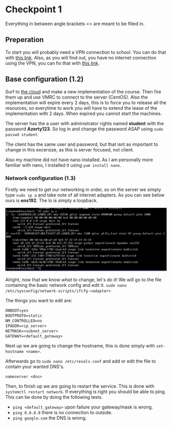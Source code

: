 # Checkpoint 1

Everything in between angle brackets <> are meant to be filled in.

## Preperation

To start you will probably need a VPN connection to school. You can do that with [this link](https://ikdoeict.freshdesk.com/support/solutions/articles/31000136666-howto-verbinding-maken-naar-het-schoolnetwerk-via-vpn). Also, as you will find out, you have no internet connection using the VPN, you can fix that with [this link](https://ikdoeict.freshdesk.com/support/solutions/articles/31000137414-solution-ik-kan-niet-surfen-via-de-vpn).

## Base configuration (1.2)

Surf to [the cloud](https://cloud.ikdoeict.be/vcac) and make a new implementation of the course. Then fire them up and use VMRC to connect to the server (CentOS). Also the implementation will expire every 2 days, this is to force you to release all the resources, so everytime to work you will have to extend the lease of the implementation with 2 days. When expired you cannot start the machines.

The server has the a user with administrator rights named **student** with the password **Azerty123**. So log in and change the password ASAP using `sudo passwd student`.

The client has the same user and password, but that isnt as important to change in this excersize, as this is server focused, not client.

Also my machine did not have nano installed. As I am personally more familiar with nano, I installed it using `yum install nano`.

### Network configuration (1.3)

Firstly we need to get our networking in order, so on the server we simply type `sudo ip a` and take note of all internet adapters. As you can see below ours is **ens192**. The lo is simply a loopback.

![ip a result](images/IPa.PNG)

Alright, now that we know _what_ to change, let's do it! We will go to the file containing the basic network config and edit it. `sudo nano /etc/sysconfig/network-scripts/ifcfg-<adapter>`

The things you want to edit are:
```
ONBOOT=yes
BOOTPROTO=static
NM_CONTROLLED=no
IPADDR=<ip_server>
NETMASK=<subnet_server>
GATEWAY=<default_gateway>
```

Next up we are going to change the hostname, this is done simply with `set-hostname <name>`.

Afterwards go to `sudo nano /etc/resolv.conf` and add or edit the file to contain your wanted DNS's.
```
nameserver <dns>
```

Then, to finish up we are going to restart the service. This is done with `systemctl restart network`.
If everything is right you should be able to ping. This can be done by doing the following tests.
- `ping <default_gateway>` upon failure your gateway/mask is wrong.
- `ping 8.8.8.8` there is no connection to outside.
- `ping google.com` the DNS is wrong.